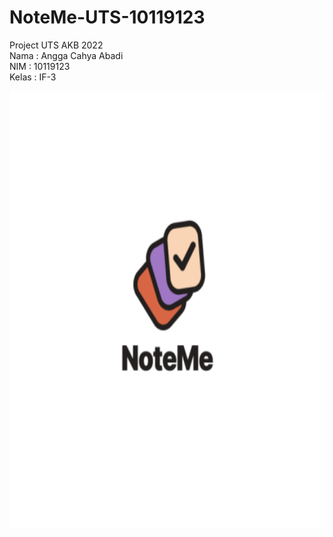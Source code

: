 # NoteMe-UTS-10119123
Project UTS AKB 2022 <br>
Nama : Angga Cahya Abadi <br>
NIM : 10119123 <br>
Kelas : IF-3

<p align="center"><img src="app/src/main/res/mipmap-xxxhdpi/ic_launcher_foreground.png" height="700"></p>

